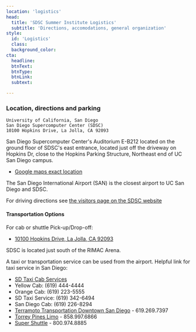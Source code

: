 ```yaml
---
location: 'logistics'
head:
  title: 'SDSC Summer Institute Logistics'
  subtitle: 'Directions, accomodations, general organization'
style:
  id: 'Logistics'
  class:
  background_color:  
cta:
  headline:
  btnText:
  btnType:
  btnLink:
  subtext:

---
```


### Location, directions and parking

```
University of California, San Diego
San Diego Supercomputer Center (SDSC)
10100 Hopkins Drive, La Jolla, CA 92093
```

San Diego Supercomputer Center's Auditorium E-B212 located on the ground floor of SDSC's east entrance, located just off the driveway on Hopkins Dr, close to the Hopkins Parking Structure, Northeast end of UC San Diego campus.
* [Google maps exact location](https://www.google.com/maps/place/32%C2%B053'04.0%22N+117%C2%B014'20.9%22W/@32.884443,-117.2413197,17z/data=!3m1!4b1!4m5!3m4!1s0x0:0x0!8m2!3d32.884443!4d-117.239131)

The San Diego International Airport (SAN) is the closest airport to UC San Diego and SDSC.

For driving directions see [the visitors page on the SDSC website](http://www.sdsc.edu/about_sdsc/visitor_info.html)

#### Transportation Options

For cab or shuttle Pick-up/Drop-off:

* [10100 Hopkins Drive, La Jolla, CA 92093](https://www.google.com/maps?q=San+Diego+Supercomputer+Center,+10100+Hopkins+Drive,+La+Jolla,+CA&hl=en&sll=32.824552,-117.108978&sspn=0.439681,0.874786&oq=san&hq=San+Diego+Supercomputer+Center,+10100+Hopkins+Drive,+La+Jolla,+CA&t=m&z=14)

SDSC is located just south of the RIMAC Arena.

A taxi or transportation service can be used from the airport.
Helpful link for taxi service in San Diego:

* [SD Taxi Cab Services](http://www.taxifarefinder.com/)
* Yellow Cab: (619) 444-4444
* Orange Cab: (619) 223-5555
* SD Taxi Service: (619) 342-6494
* San Diego Cab: (619) 226-8294
* [Terramoto Transportation Downtown San Diego](http://www.terramoto.net/) - 619.269.7397
* [Torrey Pines Limo](http://www.torreypineslimo.com/) - 858.997.6866
* [Super Shuttle](http://www.supershuttle.com/Locations/SANAirportShuttleSanDiego.aspx) - 800.974.8885
